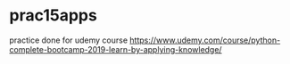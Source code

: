 # prac15apps
practice done for udemy course https://www.udemy.com/course/python-complete-bootcamp-2019-learn-by-applying-knowledge/
